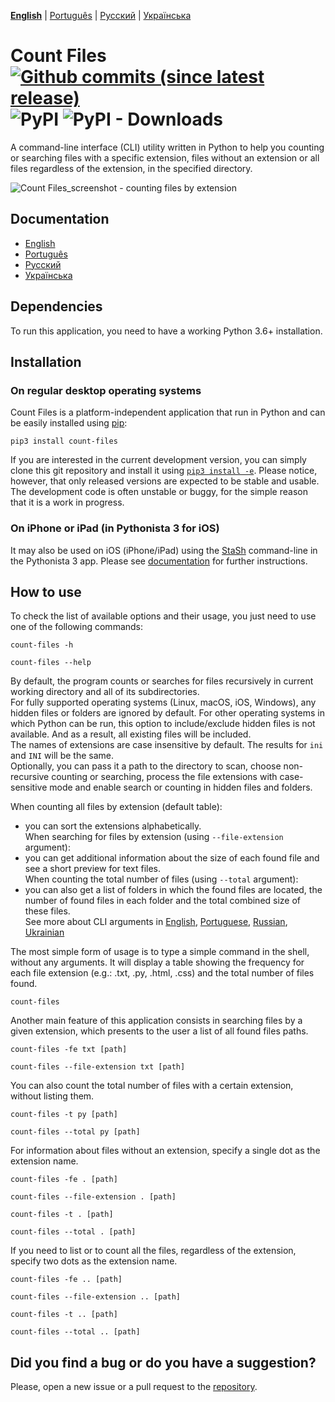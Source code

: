 **[English](https://github.com/victordomingos/Count-files/blob/master/README.md)** | [Portugu&ecirc;s](https://github.com/victordomingos/Count-files/blob/master/docs/README_PT.md) | [&#x420;&#x443;&#x441;&#x441;&#x43A;&#x438;&#x439;](https://github.com/victordomingos/Count-files/blob/master/docs/README_RU.md) | [&#x423;&#x43A;&#x440;&#x430;&#x457;&#x43D;&#x441;&#x44C;&#x43A;&#x430;](https://github.com/victordomingos/Count-files/blob/master/docs/README_UA.md)
  
  
# Count Files [![Github commits (since latest release)](https://img.shields.io/github/commits-since/victordomingos/Count-files/latest.svg)](https://github.com/victordomingos/Count-files) ![PyPI](https://img.shields.io/pypi/v/count-files) ![PyPI - Downloads](https://img.shields.io/pypi/dm/count-files)

A command-line interface (CLI) utility written in Python to help you
counting or searching files with a specific extension, files without an extension or all files regardless of the extension, in the specified directory.

![Count Files_screenshot - counting files by extension](https://user-images.githubusercontent.com/18650184/42160179-29998a52-7dee-11e8-9813-b8594e50fe77.png)


## Documentation

- [English](https://countfiles.readthedocs.io/en/latest/)
- [Portugu&ecirc;s](https://github.com/victordomingos/Count-files/blob/master/docs/Documentation_PT.md)
- [&#x420;&#x443;&#x441;&#x441;&#x43A;&#x438;&#x439;](https://github.com/victordomingos/Count-files/tree/master/docs/documentation_ru/README.md)
- [&#x423;&#x43A;&#x440;&#x430;&#x457;&#x43D;&#x441;&#x44C;&#x43A;&#x430;](https://github.com/victordomingos/Count-files/tree/master/docs/documentation_ua/README.md)


## Dependencies

To run this application, you need to have a working Python 3.6+ installation.


## Installation

### On regular desktop operating systems

Count Files is a platform-independent application that run in Python and can be easily  installed using [pip](https://pip.pypa.io/en/stable/quickstart/):

```
pip3 install count-files
```

If you are interested in the current development version, you can simply clone this git repository and install it using [`pip3 install -e`](https://pip.pypa.io/en/stable/reference/pip_install/#editable-installs). Please notice, however, that only released versions are expected to be stable and usable. The development code is often unstable or buggy, for the simple reason that it is a work in progress.

### On iPhone or iPad (in Pythonista 3 for iOS)

It may also be used on iOS (iPhone/iPad) using the [StaSh](https://github.com/ywangd/stash) 
command-line in the Pythonista 3 app. Please see [documentation](https://countfiles.readthedocs.io/en/latest/installation.html) for further instructions. 


## How to use

To check the list of available options and their usage, you just need to use
one of the following commands:

```
count-files -h
```

```
count-files --help
```

By default, the program counts or searches for files recursively in current working directory and all of its subdirectories.  
For fully supported operating systems (Linux, macOS, iOS, Windows), any hidden files or folders are ignored by default. For other operating systems in which Python can be run, this option to include/exclude hidden files is not available. And as a result, all existing files will be included.  
The names of extensions are case insensitive by default. The results for `ini` and `INI` will be the same.  
Optionally, you can pass it a path to the directory to scan, choose non-recursive counting or searching, process the file extensions with case-sensitive mode and enable search or counting in hidden files and folders.  

When counting all files by extension (default table):  
- you can sort the extensions alphabetically.  
When searching for files by extension (using `--file-extension` argument):  
- you can get additional information about the size of each found file and see a short preview for text files.  
When counting the total number of files (using `--total` argument):  
- you can also get a list of folders in which the found files are located, the number of found files in each folder and the total combined size of these files.  
See more about CLI arguments in [English](https://countfiles.readthedocs.io/en/latest/howtouse.html#cli-arguments), [Portuguese](https://github.com/victordomingos/Count-files/blob/master/docs/Documentation_PT.md#argumentos-da-linha-de-comandos), [Russian](https://github.com/victordomingos/Count-files/blob/master/docs/documentation_ru/howtouse.md#&#x430;&#x440;&#x433;&#x443;&#x43C;&#x435;&#x43D;&#x442;&#x44B;-cli), [Ukrainian](https://github.com/victordomingos/Count-files/blob/master/docs/documentation_ua/howtouse.md#&#x430;&#x440;&#x433;&#x443;&#x43C;&#x435;&#x43D;&#x442;&#x438;-cli)

The most simple form of usage is to type a simple command in the shell, without 
any arguments. It will display a table showing the frequency for 
each file extension (e.g.: .txt, .py, .html, .css) and the total number of 
files found.

```
count-files
```

Another main feature of this application consists in searching files by a 
given extension, which presents to the user a list of all found files paths.

```
count-files -fe txt [path]
```  
```
count-files --file-extension txt [path]
```

You can also count the total number of files with a certain extension, without listing them.

```
count-files -t py [path]
```  
```
count-files --total py [path]
```

For information about files without an extension, specify a single dot as the extension name.


```
count-files -fe . [path]
```  
```
count-files --file-extension . [path]
```

```
count-files -t . [path]
```  
```
count-files --total . [path]
```

If you need to list or to count all the files, regardless of the extension, specify two dots as the extension name.

```
count-files -fe .. [path]
```  
```
count-files --file-extension .. [path]
```

```
count-files -t .. [path]
```  
```
count-files --total .. [path]
```

## Did you find a bug or do you have a suggestion?

Please, open a new issue or a pull request to the [repository](https://github.com/victordomingos/Count-files).
